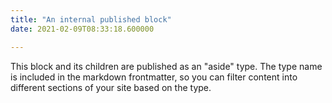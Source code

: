 ```yaml
---
title: "An internal published block"
date: 2021-02-09T08:33:18.600000

---
```


This block and its children are published as an "aside" type. The type name is included in the markdown frontmatter, so you can filter content into different sections of your site based on the type.

